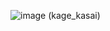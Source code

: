![image](https://github.com/user-attachments/assets/a070ee31-7849-4e1d-893c-a4191d7dcb24)
                                     (kage_kasai)
